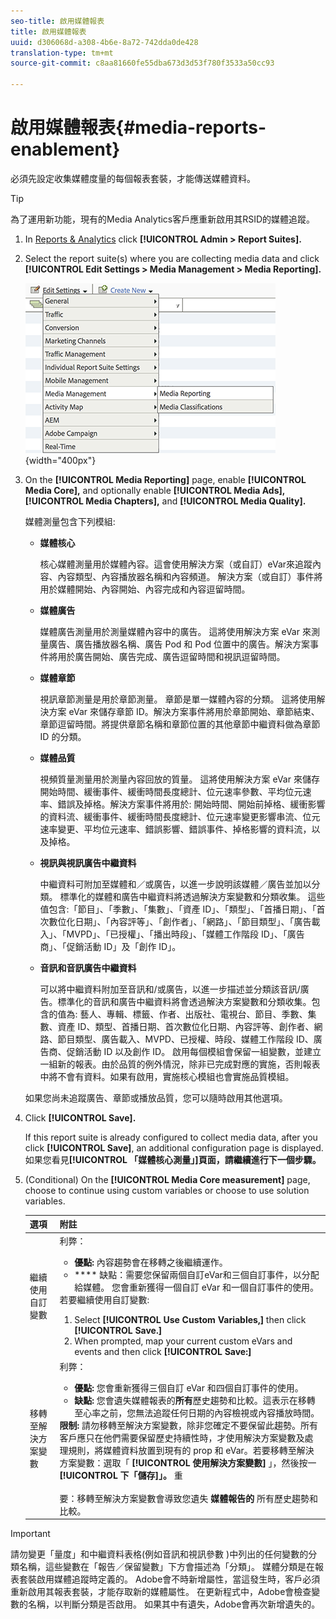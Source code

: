 ```yaml
---
seo-title: 啟用媒體報表
title: 啟用媒體報表
uuid: d306068d-a308-4b6e-8a72-742dda0de428
translation-type: tm+mt
source-git-commit: c8aa81660fe55dba673d3d53f780f3533a50cc93

---
```



# 啟用媒體報表{#media-reports-enablement}

必須先設定收集媒體度量的每個報表套裝，才能傳送媒體資料。

>[!TIP]
>
>為了運用新功能，現有的Media Analytics客戶應重新啟用其RSID的媒體追蹤。

1. In [Reports &amp; Analytics](https://my.omniture.com/login/) click **[!UICONTROL Admin &gt; Report Suites].**
1. Select the report suite(s) where you are collecting media data and click **[!UICONTROL Edit Settings &gt; Media Management &gt; Media Reporting].**

   ![](assets/media-reporting.png){width="400px"}

1. On the **[!UICONTROL Media Reporting]** page, enable **[!UICONTROL Media Core],** and optionally enable **[!UICONTROL Media Ads],** **[!UICONTROL Media Chapters],** and **[!UICONTROL Media Quality].**

   媒體測量包含下列模組:

   * **媒體核心**

      核心媒體測量用於媒體內容。這會使用解決方案（或自訂）eVar來追蹤內容、內容類型、內容播放器名稱和內容頻道。 解決方案（或自訂）事件將用於媒體開始、內容開始、內容完成和內容逗留時間。

   * **媒體廣告**

      媒體廣告測量用於測量媒體內容中的廣告。 這將使用解決方案 eVar 來測量廣告、廣告播放器名稱、廣告 Pod 和 Pod 位置中的廣告。解決方案事件將用於廣告開始、廣告完成、廣告逗留時間和視訊逗留時間。

   * **媒體章節**

      視訊章節測量是用於章節測量。 章節是單一媒體內容的分類。 這將使用解決方案 eVar 來儲存章節 ID。解決方案事件將用於章節開始、章節結束、章節逗留時間。將提供章節名稱和章節位置的其他章節中繼資料做為章節 ID 的分類。

   * **媒體品質**

      視頻質量測量用於測量內容回放的質量。 這將使用解決方案 eVar 來儲存開始時間、緩衝事件、緩衝時間長度總計、位元速率參數、平均位元速率、錯誤及掉格。解決方案事件將用於: 開始時間、開始前掉格、緩衝影響的資料流、緩衝事件、緩衝時間長度總計、位元速率變更影響串流、位元速率變更、平均位元速率、錯誤影響、錯誤事件、掉格影響的資料流，以及掉格。

   * **視訊與視訊廣告中繼資料**

      中繼資料可附加至媒體和／或廣告，以進一步說明該媒體／廣告並加以分類。 標準化的媒體和廣告中繼資料將透過解決方案變數和分類收集。 這些值包含:「節目」、「季數」、「集數」、「資產 ID」、「類型」、「首播日期」、「首次數位化日期」、「內容評等」、「創作者」、「網路」、「節目類型」、「廣告載入」、「MVPD」、「已授權」、「播出時段」、「媒體工作階段 ID」、「廣告商」、「促銷活動 ID」及「創作 ID」。

   * **音訊和音訊廣告中繼資料**

      可以將中繼資料附加至音訊和/或廣告，以進一步描述並分類該音訊/廣告。標準化的音訊和廣告中繼資料將會透過解決方案變數和分類收集。包含的值為: 藝人、專輯、標籤、作者、出版社、電視台、節目、季數、集數、資產 ID、類型、首播日期、首次數位化日期、內容評等、創作者、網路、節目類型、廣告載入、MVPD、已授權、時段、媒體工作階段 ID、廣告商、促銷活動 ID 以及創作 ID。
   啟用每個模組會保留一組變數，並建立一組新的報表。由於品質的例外情況，除非已完成對應的實施，否則報表中將不會有資料。如果有啟用，實施核心模組也會實施品質模組。

   如果您尚未追蹤廣告、章節或播放品質，您可以隨時啟用其他選項。

1. Click **[!UICONTROL Save].**

   If this report suite is already configured to collect media data, after you click **[!UICONTROL Save]**, an additional configuration page is displayed. 如果您看見&#x200B;**[!UICONTROL 「媒體核心測量」]頁面，請繼續進行下一個步驟。**

1. (Conditional) On the **[!UICONTROL Media Core measurement]** page, choose to continue using custom variables or choose to use solution variables.

   | 選項 | 附註 |
   | --- | --- |
   | 繼續使用自訂變數 | 利弊：<ul> <li> **優點:** 內容趨勢會在移轉之後繼續運作。 </li> <li> **** 缺點：需要您保留兩個自訂eVar和三個自訂事件，以分配給媒體。 您會重新獲得一個自訂 eVar 和一個自訂事件的使用。 </li> </ul> 若要繼續使用自訂變數: <ol> <li>Select **[!UICONTROL Use Custom Variables,]** then click **[!UICONTROL Save.]** </li> <li>When prompted, map your current custom eVars and events and then click **[!UICONTROL Save:]** </li> </ol> |
   | 移轉至解決方案變數 | 利弊：<ul> <li> **優點:** 您會重新獲得三個自訂 eVar 和四個自訂事件的使用。 </li> <li> **缺點:** 您會遺失媒體報表的&#x200B;**所有**&#x200B;歷史趨勢和比較。這表示在移轉至心率之前，您無法追蹤任何日期的內容檢視或內容播放時間。 </li> </ul> **限制:** 請勿移轉至解決方案變數，除非您確定不要保留此趨勢。所有客戶應只在他們需要保留歷史持續性時，才使用解決方案變數及處理規則，將媒體資料放置到現有的 prop 和 eVar。若要移轉至解決方案變數：選取「 **[!UICONTROL 使用解決方案變數]** 」，然後按一 **[!UICONTROL 下「儲存]」。** 重 <br><br> 要：移轉至解決方案變數會導致您遺失 **媒體報告的** 所有歷史趨勢和比較。 |

>[!IMPORTANT]
>
>請勿變更「量度」和中繼資料表格(例如音訊和視訊參數 [](/help/metrics-and-metadata/audio-video-parameters.md))中列出的任何變數的分類名稱，這些變數在「報告／保留變數」下方會描述為「分類」。 媒體分類是在報表套裝啟用媒體追蹤時定義的。 Adobe會不時新增屬性，當這發生時，客戶必須重新啟用其報表套裝，才能存取新的媒體屬性。 在更新程式中，Adobe會檢查變數的名稱，以判斷分類是否啟用。 如果其中有遺失，Adobe會再次新增遺失的。
